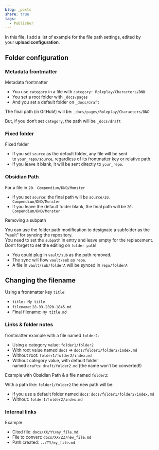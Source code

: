 ```yaml
---  
blog: _posts  
share: true  
tags:  
  - Publisher  
---  
```

In this file, I add a list of example for the file path settings, edited by your **upload configuration**.  
  
## Folder configuration  
  
### Metadata frontmatter  
  
Metadata frontmatter  
  
- You use `category` in a file with `category: Roleplay/Characters/DND`  
- You set a root folder with `_docs/pages`  
- And you set a default folder on `_docs/draft`  
  
The final path (in GitHub!) will be: `_docs/pages/Roleplay/Characters/DND`  
  
But, if you don’t set `category`, the path will be `_docs/draft`  
  
### Fixed folder  
  
Fixed folder  
  
- If you set `source` as the default folder, any file will be sent to `your_repo/source`, regardless of its frontmatter key or relative path.  
- If you leave it blank, it will be sent directly to `your_repo`.  
  
### Obsidian Path  
  
For a file in `20. Compendium/DND/Monster`  
  
- If you set `source`: the final path will be `source/20. Compendium/DND/Monster`  
- If you leave the default folder blank, the final path will be `20. Compendium/DND/Monster`  
  
Removing a subpath  
  
You can use the folder path modification to designate a subfolder as the “vault” for syncing the repository.    
You need to set the `subpath` in entry and leave empty for the replacement. Don’t forget to set the editing on `folder path`!  
  
- You could plug in `vault/sub` as the path removed.  
- The sync will flow `vault/sub` as `repo`.  
- A file in `vault/sub/folderA` will be synced in `repo/folderA`  
  
## Changing the filename  
  
Using a frontmatter key `title`:  
  
- `title: My title`  
- `filename`: `28-03-2020-1845.md`  
- Final filename: `My title.md`  
  
### Links & folder notes  
  
frontmatter example with a file named `folder2`:  
  
- Using a category value: `folder1/folder2`  
- With root value named `docs` ⇒ `docs/folder1/folder2/index.md`  
- Without root: `folder1/folder2/index.md`  
- Without category value, with default folder named `drafts`: `draft/folder2.md` (the name won’t be converted!)  
  
Example with Obsidian Path & a file named `folder2`:  
  
With a path like: `folder1/folder2` the new path will be:  
  
- If you use a default folder named `docs`: `docs/folder1/folder2/index.md`  
- Without: `folder1/folder2/index.md`  
  
### Internal links  
  
Example  
  
- Cited file: `docs/XX/YY/my_file.md`  
- File to convert: `docs/XX/ZZ/new_file.md`  
- Path created: `../YY/my_file.md`